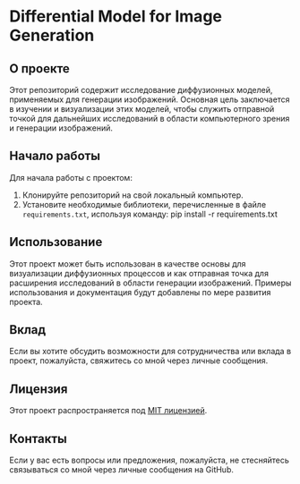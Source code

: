 # Differential Model for Image Generation

## О проекте

Этот репозиторий содержит исследование диффузионных моделей, применяемых для генерации изображений. Основная цель заключается в изучении и визуализации этих моделей, чтобы служить отправной точкой для дальнейших исследований в области компьютерного зрения и генерации изображений.

## Начало работы

Для начала работы с проектом:

1. Клонируйте репозиторий на свой локальный компьютер.
2. Установите необходимые библиотеки, перечисленные в файле `requirements.txt`, используя команду:
pip install -r requirements.txt

## Использование

Этот проект может быть использован в качестве основы для визуализации диффузионных процессов и как отправная точка для расширения исследований в области генерации изображений. Примеры использования и документация будут добавлены по мере развития проекта.

## Вклад

Если вы хотите обсудить возможности для сотрудничества или вклада в проект, пожалуйста, свяжитесь со мной через личные сообщения.

## Лицензия

Этот проект распространяется под [MIT лицензией](LICENSE).

## Контакты

Если у вас есть вопросы или предложения, пожалуйста, не стесняйтесь связываться со мной через личные сообщения на GitHub.